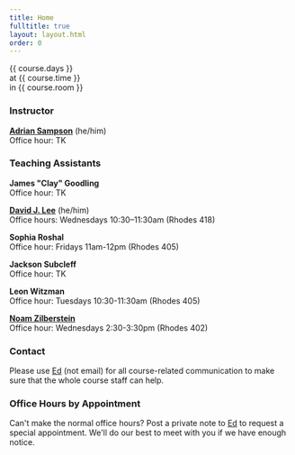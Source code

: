 ```yaml
---
title: Home
fulltitle: true
layout: layout.html
order: 0
---
```

{{ course.days }}  
at {{ course.time }}  
in {{ course.room }}

### Instructor

[**Adrian Sampson**][adrian] (he/him)    
Office hour: TK

### Teaching Assistants

**James "Clay" Goodling**  
Office hour: TK

[**David J. Lee**](https://djslzx.github.io) (he/him)  
Office hours: Wednesdays 10:30–11:30am (Rhodes 418)

**Sophia Roshal**  
Office hour: Fridays 11am-12pm (Rhodes 405)

**Jackson Subcleff**  
Office hour: TK

**Leon Witzman**  
Office hour: Tuesdays 10:30-11:30am (Rhodes 405)

[**Noam Zilberstein**](https://noamz.net)  
Office hour: Wednesdays 2:30-3:30pm (Rhodes 402)

### Contact

Please use [Ed][] (not email) for all course-related
communication to make sure that the whole course staff can help.

### Office Hours by Appointment

Can't make the normal office hours? Post a private note to
[Ed][] to request a special appointment. We'll do our best
to meet with you if we have enough notice.

[adrian]: https://www.cs.cornell.edu/~asampson/
[ed]: https://edstem.org
